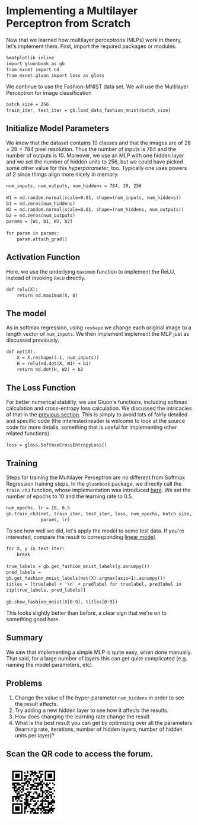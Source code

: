 # Implementing a Multilayer Perceptron from Scratch

Now that we learned how multilayer perceptrons (MLPs) work in theory, let's implement them. First, import the required packages or modules.

```{.python .input  n=9}
%matplotlib inline
import gluonbook as gb
from mxnet import nd
from mxnet.gluon import loss as gloss
```

We continue to use the Fashion-MNIST data set. We will use the Multilayer Perceptron for image classification

```{.python .input  n=2}
batch_size = 256
train_iter, test_iter = gb.load_data_fashion_mnist(batch_size)
```

## Initialize Model Parameters

We know that the dataset contains 10 classes and that the images are of $28 \times 28 = 784$ pixel resolution. Thus the number of inputs is 784 and the number of outputs is 10. Moreover, we use an MLP with one hidden layer and we set the number of hidden units to 256, but we could have picked some other value for this *hyperparameter*, too. Typically one uses powers of 2 since things align more nicely in memory.

```{.python .input  n=3}
num_inputs, num_outputs, num_hiddens = 784, 10, 256

W1 = nd.random.normal(scale=0.01, shape=(num_inputs, num_hiddens))
b1 = nd.zeros(num_hiddens)
W2 = nd.random.normal(scale=0.01, shape=(num_hiddens, num_outputs))
b2 = nd.zeros(num_outputs)
params = [W1, b1, W2, b2]

for param in params:
    param.attach_grad()
```

## Activation Function

Here, we use the underlying `maximum` function to implement the ReLU, instead of invoking `ReLU` directly. 

```{.python .input  n=4}
def relu(X):
    return nd.maximum(X, 0)
```

## The model

As in softmax regression, using `reshape` we change each original image to a length vector of  `num_inputs`. We then implement implement the MLP just as discussed previously.

```{.python .input  n=5}
def net(X):
    X = X.reshape((-1, num_inputs))
    H = relu(nd.dot(X, W1) + b1)
    return nd.dot(H, W2) + b2
```

## The Loss Function

For better numerical stability, we use Gluon's functions, including softmax calculation and cross-entropy loss calculation. We discussed the intricacies of that in the [previous section](mlp.md). This is simply to avoid lots of fairly detailed and specific code (the interested reader is welcome to look at the source code for more details, something that is useful for implementing other related functions).

```{.python .input  n=6}
loss = gloss.SoftmaxCrossEntropyLoss()
```

## Training

Steps for training the Multilayer Perceptron are no different from Softmax Regression training steps.  In the `gluonbook` package, we directly call the `train_ch3` function, whose implementation was introduced [here](softmax-regression-scratch.md). We set the number of epochs to 10 and the learning rate to 0.5.

```{.python .input  n=7}
num_epochs, lr = 10, 0.5
gb.train_ch3(net, train_iter, test_iter, loss, num_epochs, batch_size,
             params, lr)
```

To see how well we did, let's apply the model to some test data. If you're interested, compare the result to corresponding [linear model](softmax-regression-scratch.md). 

```{.python .input}
for X, y in test_iter:
    break

true_labels = gb.get_fashion_mnist_labels(y.asnumpy())
pred_labels = gb.get_fashion_mnist_labels(net(X).argmax(axis=1).asnumpy())
titles = [truelabel + '\n' + predlabel for truelabel, predlabel in zip(true_labels, pred_labels)]

gb.show_fashion_mnist(X[0:9], titles[0:9])
```

This looks slightly better than before, a clear sign that we're on to something good here.

## Summary

We saw that implementing a simple MLP is quite easy, when done manually. That said, for a large number of layers this can get quite complicated (e.g. naming the model parameters, etc). 

## Problems

1. Change the value of the hyper-parameter `num_hiddens` in order to see the result effects. 
1. Try adding a new hidden layer to see how it affects the results.  
1. How does changing the learning rate change the result. 
1. What is the best result you can get by optimizing over all the parameters (learning rate, iterations, number of hidden layers, number of hidden units per layer)?

## Scan the QR code to access the forum. 

![](../img/qr_mlp-scratch.svg)
